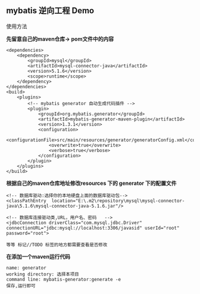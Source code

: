 ## mybatis 逆向工程 Demo


使用方法

**先留意自己的maven仓库-> pom文件中的内容**

    <dependencies>
        <dependency>
            <groupId>mysql</groupId>
            <artifactId>mysql-connector-java</artifactId>
            <version>5.1.6</version>
            <scope>runtime</scope>
        </dependency>
    </dependencies>
    <build>
        <plugins>
            <!-- mybatis generator 自动生成代码插件 -->
            <plugin>
                <groupId>org.mybatis.generator</groupId>
                <artifactId>mybatis-generator-maven-plugin</artifactId>
                <version>1.3.1</version>
                <configuration>
                    <configurationFile>src/main/resources/generator/generatorConfig.xml</configurationFile>
                    <overwrite>true</overwrite>
                    <verbose>true</verbose>
                </configuration>
            </plugin>
        </plugins>
    </build>

**根据自己的maven仓库地址修改resources 下的 generator 下的配置文件**

    <!-- 数据库驱动:选择你的本地硬盘上面的数据库驱动包-->
    <classPathEntry  location="E:\.m2\repository\mysql\mysql-connector-java\5.1.6\mysql-connector-java-5.1.6.jar"/>

    <!-- 数据库连接驱动类,URL，用户名、密码   -->
    <jdbcConnection driverClass="com.mysql.jdbc.Driver" connectionURL="jdbc:mysql://localhost:3306/javasid" userId="root" password="root">
    
    等等 标记//TODO 标签的地方都需要查看是否修改

**在添加一个maven运行代码**

    name: generator
    working directory: 选择本项目
    command line: mybatis-generator:generate -e
    保存,运行即可